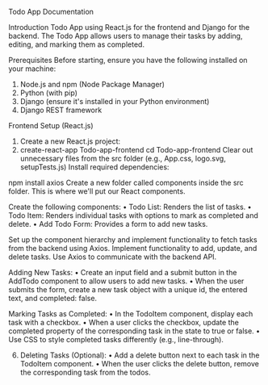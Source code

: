 Todo App Documentation

Introduction
Todo App using React.js for the frontend and Django for the backend. The Todo App allows users to manage their tasks by adding, editing, and marking them as completed.

Prerequisites
Before starting, ensure you have the following installed on your machine:
1.	Node.js and npm (Node Package Manager)
2.	Python (with pip)
3.	Django (ensure it's installed in your Python environment)
4.	Django REST framework

Frontend Setup (React.js)

1.	Create a new React.js project:
2.	create-react-app Todo-app-frontend   cd Todo-app-frontend
Clear out unnecessary files from the src folder (e.g., App.css, logo.svg, setupTests.js)
Install required dependencies:

npm install axios
Create a new folder called components inside the src folder. This is where we'll put our React components.

Create the following components:
•	Todo List: Renders the list of tasks.
•	Todo Item: Renders individual tasks with options to mark as completed and delete.
•	Add Todo Form: Provides a form to add new tasks.

Set up the component hierarchy and implement functionality to fetch tasks from the backend using Axios.
Implement functionality to add, update, and delete tasks. Use Axios to communicate with the backend API.

Adding New Tasks:
•	Create an input field and a submit button in the AddTodo component to allow users to add new tasks.
•	When the user submits the form, create a new task object with a unique id, the entered text, and completed: false.

 Marking Tasks as Completed:
•	In the TodoItem component, display each task with a checkbox.
•	When a user clicks the checkbox, update the completed property of the corresponding task in the state to true or false.
•	Use CSS to style completed tasks differently (e.g., line-through).

6. Deleting Tasks (Optional):
•	Add a delete button next to each task in the TodoItem component.
•	When the user clicks the delete button, remove the corresponding task from the todos.




